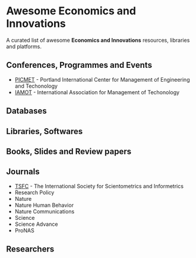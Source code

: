 # Awesome Economics and Innovations
A curated list of awesome **Economics and Innovations** resources, libraries and platforms.

## Conferences, Programmes and Events
- [PICMET](https://www.picmet.org/main/) - Portland International Center for Management of Engineering and Techonology
- [IAMOT](https://www.iamot2024.com/) - International Association for Management of Techonology

## Databases

## Libraries, Softwares

## Books, Slides and Review papers

## Journals
- [TSFC](https://www.issi-society.org/conferences/) - The International Society for Scientometrics and Informetrics
- Research Policy
- Nature
- Nature Human Behavior
- Nature Communications
- Science
- Science Advance
- ProNAS

## Researchers